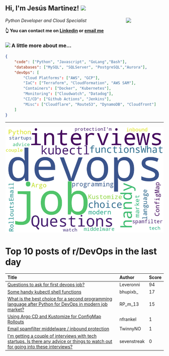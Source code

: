 <!--
**jmartinezl/jmartinezl** is a ✨ _special_ ✨ repository because its `README.md` (this file) appears on your GitHub profile.

Here are some ideas to get you started:

- 🔭 I’m currently working on ...
- 🌱 I’m currently learning ...
- 👯 I’m looking to collaborate on ...
- 🤔 I’m looking for help with ...
- 💬 Ask me about ...
- 📫 How to reach me: ...
- 😄 Pronouns: ...
- ⚡ Fun fact: ...
-->

<h2>Hi, I'm Jesús Martinez! <img src="https://media.giphy.com/media/WUlplcMpOCEmTGBtBW/giphy.gif" width="30"> </h2>
<img align='right' src="https://media.giphy.com/media/NytMLKyiaIh6VH9SPm/giphy.gif" width="120">
<p><em>Python Developer and Cloud Specialist
</em></p>

**👆 You can contact me on [Linkedin](https://www.linkedin.com/in/jes%C3%BAs-martinez-2b7b10104/) or [email me](mailto:jesus.mtz.lorenzo@gmail.com)**

### <img src="https://media.giphy.com/media/VgCDAzcKvsR6OM0uWg/giphy.gif" width="50"> A little more about me...  

```json
{
    "code": ["Python", "Javascript", "GoLang","Bash"],
    "databases": ["MySQL", "SQLServer", "PostgreSQL","Aurora"],
    "devOps": [
        "Cloud Platforms": ["AWS", "GCP"],
        "IaC": ["Terraform", "CloudFormation", "AWS SAM"],
        "Containers": ["Docker", "Kubernetes"],
        "Monitoring": ["Cloudwatch", "Datadog"],
        "CI/CD": ["Github Actions", "Jenkins"],
        "Misc": ["Cloudflare", "Route53", "DynamoDB", "Cloudfront"]
    ]
}
```
---

![Wordcloud](./cloud.png)

# Top 10 posts of r/DevOps in the last day

| Title | Author | Score |
|:---|:---|:---|
| [Questions to ask for first devops job?](https://www.reddit.com/r/devops/comments/w0hzq4/questions_to_ask_for_first_devops_job/) | Leveronni | 94 |
| [Some handy kubectl shell functions](https://www.reddit.com/r/devops/comments/w0nuze/some_handy_kubectl_shell_functions/) | bhupixb_ | 17 |
| [What is the best choice for a second programming language after Python for DevOps in modern job market?](https://www.reddit.com/r/devops/comments/w0sdhh/what_is_the_best_choice_for_a_second_programming/) | RP_m_13 | 15 |
| [Using Argo CD and Kustomize for ConfigMap Rollouts](https://www.reddit.com/r/devops/comments/w0pa80/using_argo_cd_and_kustomize_for_configmap_rollouts/) | nfrankel | 1 |
| [Email spamfilter middelware / inbound protection](https://www.reddit.com/r/devops/comments/w0owvn/email_spamfilter_middelware_inbound_protection/) | TwinnyNO | 1 |
| [I'm getting a couple of interviews with tech startups. Is there any advice or things to watch out for going into these interviews?](https://www.reddit.com/r/devops/comments/w0o9x7/im_getting_a_couple_of_interviews_with_tech/) | sevenstreak | 0 |

